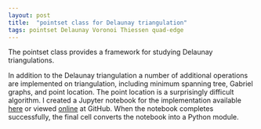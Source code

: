 ```yaml
---
layout: post
title:  "pointset class for Delaunay triangulation"
tags: pointset Delaunay Voronoi Thiessen quad-edge
---
```

The pointset class provides a framework for studying Delaunay triangulations.

In addition to the Delaunay triangulation a number of additional operations are implemented on triangulation,
including minimum spanning tree, Gabriel graphs, and point location. The point location is a surprisingly
difficult algorithm.
I created a Jupyter notebook for
the implementation
available [here](/notebooks/Quickselect.ipynb)
or viewed [online](https://github.com/cygnyx/cygnyx.github.io/blob/master/notebooks/Quickselect.ipynb) at GitHub.
When the notebook completes successfully, the final cell converts the notebook into a Python module.

